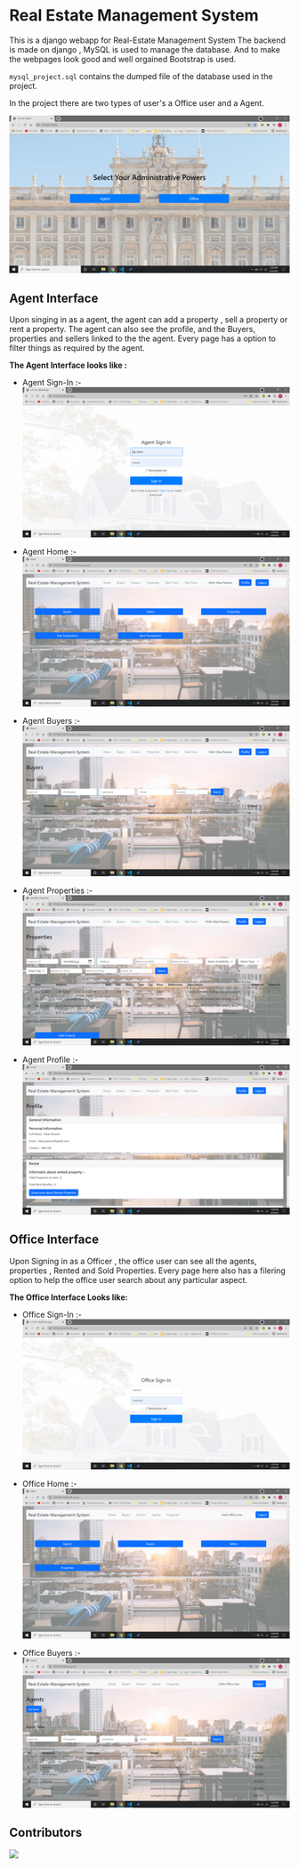 # Real Estate Management System


This is a django webapp for Real-Estate Management System
The backend is made on django , MySQL is used to manage the database. And to make the webpages look good and well orgained Bootstrap is used.

`mysql_project.sql` contains the dumped file of the database used in the project. 


In the project there are two types of user's a Office user and a Agent.

![Alt text]( ./pictures/Select.png "select administrative powers")


## Agent Interface
Upon singing in as a agent, the agent can add a property , sell a property or rent a property. The agent can also see the profile, and the Buyers, properties and sellers linked to the the agent. Every page has a option to filter things as required by the agent.

**The Agent Interface looks like :**

- Agent Sign-In :- ![Alt text]( ./pictures/Agent-SignIn.png "sign in page of agent")

- Agent Home :- ![Alt text]( ./pictures/Agent-Home.png "home page of agent")

- Agent Buyers :- ![Alt text]( ./pictures/Agent-Buyers.png "buyers page of agent")

- Agent Properties :- ![Alt text]( ./pictures/Agent-Properties.png "properties page of agent")

- Agent Profile :- ![Alt text]( ./pictures/Agent-Profile.png "profile page of agent")


## Office Interface
Upon Signing in as a Officer , the office user can see all the agents, properties , Rented and Sold Properties. Every page here also has a filering option to help the office user search about any particular aspect.

**The Office Interface Looks like:**

- Office Sign-In :- ![Alt text]( ./pictures/Office-SignIn.png "sign in page of office user")

- Office Home :- ![Alt text]( ./pictures/Office-Home.png "Home page of office user")

- Office Buyers :- ![Alt text]( ./pictures/Office-Agents.png "Agents page of office user")

## Contributors
<a href="https://github.com/manan2110/Real-Estate-Management/graphs/contributors">
  <img src="https://contrib.rocks/image?repo=manan2110/Real-Estate-Management" />
</a>
